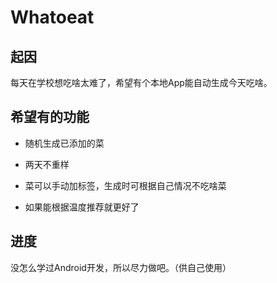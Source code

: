 # Whatoeat

## 起因
每天在学校想吃啥太难了，希望有个本地App能自动生成今天吃啥。

## 希望有的功能

- 随机生成已添加的菜

- 两天不重样

- 菜可以手动加标签，生成时可根据自己情况不吃啥菜

- 如果能根据温度推荐就更好了

## 进度
没怎么学过Android开发，所以尽力做吧。（供自己使用）
